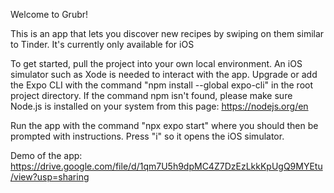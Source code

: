 Welcome to Grubr!

This is an app that lets you discover new recipes by swiping on them similar to Tinder. It's currently only available for iOS

To get started, pull the project into your own local environment. An iOS simulator such as Xode is needed to interact with the app.
Upgrade or add the Expo CLI with the command "npm install --global expo-cli" in the root project directory.
If the command npm isn't found, please make sure Node.js is installed on your system from this page: https://nodejs.org/en

Run the app with the command "npx expo start" where you should then be prompted with instructions. Press "i" so it opens the iOS simulator.

Demo of the app: https://drive.google.com/file/d/1qm7U5h9dpMC4Z7DzEzLkkKpUgQ9MYEtu/view?usp=sharing
